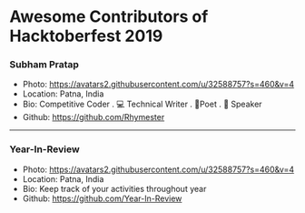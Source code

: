 # Awesome Contributors of Hacktoberfest 2019

### Subham Pratap
- Photo: https://avatars2.githubusercontent.com/u/32588757?s=460&v=4
- Location: Patna, India
- Bio: Competitive Coder . 💻 Technical Writer . 📝Poet . 🎤 Speaker 
- Github: https://github.com/Rhymester

-----------

### Year-In-Review
- Photo: https://avatars2.githubusercontent.com/u/32588757?s=460&v=4
- Location: Patna, India
- Bio: Keep track of your activities throughout year
- Github: https://github.com/Year-In-Review
